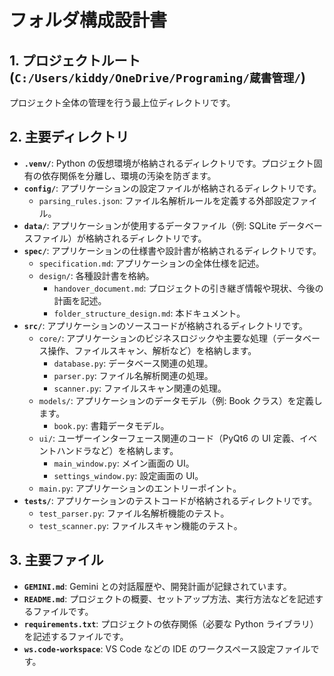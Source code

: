 # フォルダ構成設計書

## 1. プロジェクトルート (`C:/Users/kiddy/OneDrive/Programing/蔵書管理/`)

プロジェクト全体の管理を行う最上位ディレクトリです。

## 2. 主要ディレクトリ

- **`.venv/`**:
  Python の仮想環境が格納されるディレクトリです。プロジェクト固有の依存関係を分離し、環境の汚染を防ぎます。
- **`config/`**:
  アプリケーションの設定ファイルが格納されるディレクトリです。
  - `parsing_rules.json`: ファイル名解析ルールを定義する外部設定ファイル。
- **`data/`**:
  アプリケーションが使用するデータファイル（例: SQLite データベースファイル）が格納されるディレクトリです。
- **`spec/`**:
  アプリケーションの仕様書や設計書が格納されるディレクトリです。
  - `specification.md`: アプリケーションの全体仕様を記述。
  - `design/`: 各種設計書を格納。
    - `handover_document.md`: プロジェクトの引き継ぎ情報や現状、今後の計画を記述。
    - `folder_structure_design.md`: 本ドキュメント。
- **`src/`**:
  アプリケーションのソースコードが格納されるディレクトリです。
  - `core/`: アプリケーションのビジネスロジックや主要な処理（データベース操作、ファイルスキャン、解析など）を格納します。
    - `database.py`: データベース関連の処理。
    - `parser.py`: ファイル名解析関連の処理。
    - `scanner.py`: ファイルスキャン関連の処理。
  - `models/`: アプリケーションのデータモデル（例: Book クラス）を定義します。
    - `book.py`: 書籍データモデル。
  - `ui/`: ユーザーインターフェース関連のコード（PyQt6 の UI 定義、イベントハンドラなど）を格納します。
    - `main_window.py`: メイン画面の UI。
    - `settings_window.py`: 設定画面の UI。
  - `main.py`: アプリケーションのエントリーポイント。
- **`tests/`**:
  アプリケーションのテストコードが格納されるディレクトリです。
  - `test_parser.py`: ファイル名解析機能のテスト。
  - `test_scanner.py`: ファイルスキャン機能のテスト。

## 3. 主要ファイル

- **`GEMINI.md`**:
  Gemini との対話履歴や、開発計画が記録されています。
- **`README.md`**:
  プロジェクトの概要、セットアップ方法、実行方法などを記述するファイルです。
- **`requirements.txt`**:
  プロジェクトの依存関係（必要な Python ライブラリ）を記述するファイルです。
- **`ws.code-workspace`**:
  VS Code などの IDE のワークスペース設定ファイルです。
